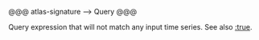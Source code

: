 @@@ atlas-signature
-->
Query
@@@

Query expression that will not match any input time series. See also [:true](./true.md).
